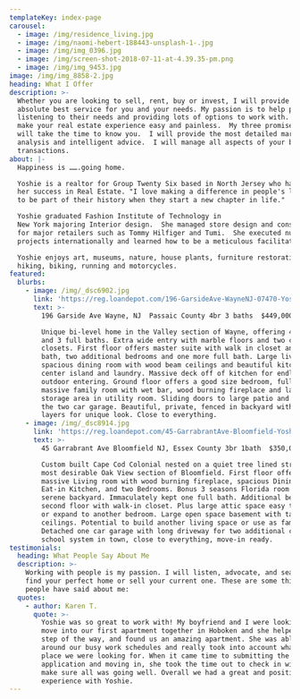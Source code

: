```yaml
---
templateKey: index-page
carousel:
  - image: /img/residence_living.jpg
  - image: /img/naomi-hebert-188443-unsplash-1-.jpg
  - image: /img/img_0396.jpg
  - image: /img/screen-shot-2018-07-11-at-4.39.35-pm.png
  - image: /img/img_9453.jpg
image: /img/img_8858-2.jpg
heading: What I Offer
description: >-
  Whether you are looking to sell, rent, buy or invest, I will provide the
  absolute best service for you and your needs. My passion is to help people by
  listening to their needs and providing lots of options to work with. I can
  make your real estate experience easy and painless.  My three promises.  I
  will take the time to know you.  I will provide the most detailed market
  analysis and intelligent advice.  I will manage all aspects of your business
  transactions. 
about: |-
  Happiness is …….going home.

  Yoshie is a realtor for Group Twenty Six based in North Jersey who has found
  her success in Real Estate. "I love making a difference in people's lives and
  to be part of their history when they start a new chapter in life."

  Yoshie graduated Fashion Institute of Technology in
  New York majoring Interior design.  She managed store design and construction
  for major retailers such as Tommy Hilfiger and Tumi.  She executed numerous
  projects internationally and learned how to be a meticulous facilitator.

  Yoshie enjoys art, museums, nature, house plants, furniture restoration,
  hiking, biking, running and motorcycles.
featured:
  blurbs:
    - image: /img/_dsc6902.jpg
      link: 'https://reg.loandepot.com/196-GarsideAve-WayneNJ-07470-YoshieAbe'
      text: >-
        196 Garside Ave Wayne, NJ  Passaic County 4br 3 baths  $449,000

        Unique bi-level home in the Valley section of Wayne, offering 4 bedrooms
        and 3 full baths. Extra wide entry with marble floors and two coat
        closets. First floor offers master suite with walk in closet and full
        bath, two additional bedrooms and one more full bath. Large living room,
        spacious dining room with wood beam ceilings and beautiful kitchen with
        center island and laundry. Massive deck off of kitchen for endless
        outdoor entering. Ground floor offers a good size bedroom, full bath,
        massive family room with wet bar, wood burning fireplace and large
        storage area in utility room. Sliding doors to large patio and entry to
        the two car garage. Beautiful, private, fenced in backyard with multiple
        layers for unique look. Close to everything.
    - image: /img/_dsc8914.jpg
      link: 'https://reg.loandepot.com/45-GarrabrantAve-Bloomfield-YoshieAbe'
      text: >-
        45 Garrabrant Ave Bloomfield NJ, Essex County 3br 1bath  $350,000

        Custom built Cape Cod Colonial nested on a quiet tree lined street in
        most desirable Oak View section of Bloomfield. First floor offers a
        massive Living room with wood burning fireplace, spacious Dining room,
        Eat-in Kitchen, and two Bedrooms. Bonus 3 seasons Florida room facing
        serene backyard. Immaculately kept one full bath. Additional bedroom on
        second floor with walk-in closet. Plus large attic space easy to finish
        or expand to another bedroom. Large open space basement with tall
        ceilings. Potential to build another living space or use as family room.
        Detached one car garage with long driveway for two additional cars. Best
        school system in town, close to everything, move-in ready.
testimonials:
  heading: What People Say About Me
  description: >-
    Working with people is my passion. I will listen, advocate, and search to
    find your perfect home or sell your current one. These are some things
    people have said about me:
  quotes:
    - author: Karen T.
      quote: >-
        Yoshie was so great to work with! My boyfriend and I were looking to
        move into our first apartment together in Hoboken and she helped us each
        step of the way, and found us an amazing apartment. She was able to work
        around our busy work schedules and really took into account what kind of
        place we were looking for. When it came time to submitting the
        application and moving in, she took the time out to check in with us and
        make sure all was going well. Overall we had a great and positive
        experience with Yoshie.
---
```


